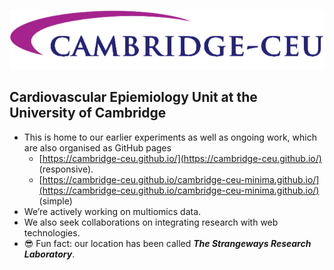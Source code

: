 ![](https://github.com/cambridge-ceu/.github/blob/master/profile/logo.png)

## Cardiovascular Epiemiology Unit at the University of Cambridge

- This is home to our earlier experiments as well as ongoing work, which are also organised as GitHub pages
  - [https://cambridge-ceu.github.io/](https://cambridge-ceu.github.io/) (responsive).
  - [https://cambridge-ceu.github.io/cambridge-ceu-minima.github.io/](https://cambridge-ceu.github.io/cambridge-ceu-minima.github.io/) (simple)
- We’re actively working on multiomics data.
- We also seek collaborations on integrating research with web technologies.
- :sunglasses: Fun fact: our location has been called ***The Strangeways Research Laboratory***.
